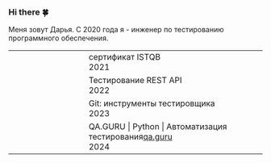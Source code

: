 ### Hi there :four_leaf_clover:
Меня зовут Дарья. С 2020 года я - инженер по тестированию программного обеспечения.</br>
<!--
**Daria1004/Daria1004** is a ✨ _special_ ✨ repository because its `README.md` (this file) appears on your GitHub profile.

Here are some ideas to get you started:

- 🔭 I’m currently working on ...
- 🌱 I’m currently learning ...
- 👯 I’m looking to collaborate on ...
- 🤔 I’m looking for help with ...
- 💬 Ask me about ...
- 📫 How to reach me: telegram @otempora...
- 😄 Pronouns: ...
- ⚡ Fun fact: ...
-->

<table width="100%" border='0'>
   <tr> 
    <td width="30%" valign="bottom"></td><td valign="middle">сертификат ISTQB</br>2021</td></tr>
    <tr><td width="30%" valign="bottom"></td><td valign="middle">Тестирование REST API</br>2022</td>
    <tr><td width="30%" valign="bottom"></td><td valign="middle">Git: инструменты тестировщика</br>2023</td>
    <tr><td width="30%" valign="bottom"></td><td valign="middle">QA.GURU | Python | Автоматизация тестирования<a target="_blank" href="https://qa.guru">qa.guru</a></br>2024</td></tr>
   </tr>
  </table>
  </br>
